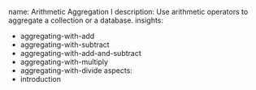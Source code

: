 name: Arithmetic Aggregation I
description: Use arithmetic operators to aggregate a collection or a database.
insights:
  - aggregating-with-add
  - aggregating-with-subtract
  - aggregating-with-add-and-subtract
  - aggregating-with-multiply
  - aggregating-with-divide
aspects:
  - introduction
